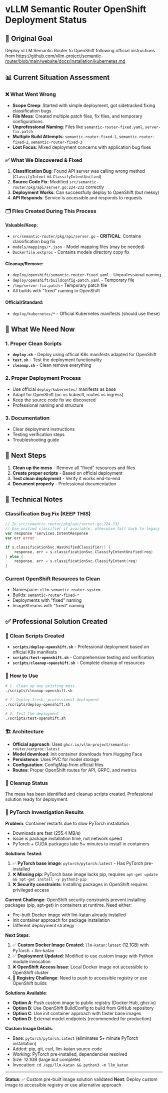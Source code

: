 # vLLM Semantic Router OpenShift Deployment Status

## 🎯 Original Goal
Deploy vLLM Semantic Router to OpenShift following official instructions from https://github.com/vllm-project/semantic-router/blob/main/website/docs/installation/kubernetes.md

## 📊 Current Situation Assessment

### ❌ What Went Wrong
- **Scope Creep**: Started with simple deployment, got sidetracked fixing classification bugs
- **File Mess**: Created multiple patch files, fix files, and temporary configurations
- **Unprofessional Naming**: Files like `semantic-router-fixed.yaml`, `server-fix.patch`
- **Multiple Build Attempts**: `semantic-router-fixed-1`, `semantic-router-fixed-2`, `semantic-router-fixed-3`
- **Lost Focus**: Mixed deployment concerns with application bug fixes

### ✅ What We Discovered & Fixed
1. **Classification Bug**: Found API server was calling wrong method (`ClassifyIntent` vs `ClassifyIntentUnified`)
2. **Source Code Fix**: Modified `src/semantic-router/pkg/api/server.go:224-232` correctly
3. **Deployment Works**: Can successfully deploy to OpenShift (but messy)
4. **API Responds**: Service is accessible and responds to requests

### 🗂️ Files Created During This Process

#### Valuable/Keep:
- `src/semantic-router/pkg/api/server.go` - **CRITICAL**: Contains classification bug fix
- `models/mappings/*.json` - Model mapping files (may be needed)
- `Dockerfile.extproc` - Contains models directory copy fix

#### Cleanup/Remove:
- `deploy/openshift/semantic-router-fixed.yaml` - Unprofessional naming
- `deploy/openshift/buildconfig-patch.yaml` - Temporary file
- `/tmp/server-fix.patch` - Temporary patch file
- All builds with "fixed" naming in OpenShift

#### Official/Standard:
- `deploy/kubernetes/*` - Official Kubernetes manifests (should use these)

## 🎯 What We Need Now

### 1. Proper Clean Scripts
- **`deploy.sh`** - Deploy using official K8s manifests adapted for OpenShift
- **`test.sh`** - Test the deployment functionality
- **`cleanup.sh`** - Clean remove everything

### 2. Proper Deployment Process
- Use official `deploy/kubernetes/` manifests as base
- Adapt for OpenShift (oc vs kubectl, routes vs ingress)
- Keep the source code fix we discovered
- Professional naming and structure

### 3. Documentation
- Clear deployment instructions
- Testing verification steps
- Troubleshooting guide

## 🚀 Next Steps

1. **Clean up the mess** - Remove all "fixed" resources and files
2. **Create proper scripts** - Based on official deployment
3. **Test clean deployment** - Verify it works end-to-end
4. **Document properly** - Professional documentation

## 🔧 Technical Notes

### Classification Bug Fix (KEEP THIS)
```go
// In src/semantic-router/pkg/api/server.go:224-232
// Use unified classifier if available, otherwise fall back to legacy
var response *services.IntentResponse
var err error

if s.classificationSvc.HasUnifiedClassifier() {
    response, err = s.classificationSvc.ClassifyIntentUnified(req)
} else {
    response, err = s.classificationSvc.ClassifyIntent(req)
}
```

### Current OpenShift Resources to Clean
- Namespace: `vllm-semantic-router-system`
- Builds: `semantic-router-fixed-*`
- Deployments with "fixed" naming
- ImageStreams with "fixed" naming

## ✅ Professional Solution Created

### 📁 Clean Scripts Created
- **`scripts/deploy-openshift.sh`** - Professional deployment based on official K8s manifests
- **`scripts/test-openshift.sh`** - Comprehensive testing and verification
- **`scripts/cleanup-openshift.sh`** - Complete cleanup of resources

### 🎯 How to Use
```bash
# 1. Clean up any existing mess
./scripts/cleanup-openshift.sh

# 2. Deploy fresh, professional deployment
./scripts/deploy-openshift.sh

# 3. Test the deployment
./scripts/test-openshift.sh
```

### 🏗️ Architecture
- **Official approach**: Uses `ghcr.io/vllm-project/semantic-router/extproc:latest`
- **Model download**: Init container downloads from Hugging Face
- **Persistence**: Uses PVC for model storage
- **Configuration**: ConfigMap from official files
- **Routes**: Proper OpenShift routes for API, GRPC, and metrics

### 🧹 Cleanup Status
The mess has been identified and cleanup scripts created. Professional solution ready for deployment.

### 🔧 PyTorch Investigation Results

**Problem**: Container restarts due to slow PyTorch installation
- Downloads are fast (255.4 MB/s)
- Issue is package installation time, not network speed
- PyTorch + CUDA packages take 5+ minutes to install in containers

**Solutions Tested**:
1. ✅ **PyTorch base image**: `pytorch/pytorch:latest` - Has PyTorch pre-installed
2. ❌ **Missing pip**: PyTorch base image lacks pip, requires `apt-get update && apt-get install -y python3-pip`
3. ❌ **Security constraints**: Installing packages in OpenShift requires privileged access

**Current Challenge**:
OpenShift security constraints prevent installing packages (pip, apt-get) in containers at runtime. Need either:
- Pre-built Docker image with llm-katan already installed
- Init container approach for package installation
- Different deployment strategy

**Next Steps**:
1. ✅ **Custom Docker Image Created**: `llm-katan:latest` (12.1GB) with PyTorch + llm-katan
2. ✅ **Deployment Updated**: Modified to use custom image with Python module invocation
3. ❌ **OpenShift Access Issue**: Local Docker image not accessible to OpenShift cluster
4. 🔄 **Registry Challenge**: Need to push to accessible registry or use OpenShift builds

**Solutions Available**:
- **Option A**: Push custom image to public registry (Docker Hub, ghcr.io)
- **Option B**: Use OpenShift BuildConfig to build from GitHub repository
- **Option C**: Use init container approach with faster base images
- **Option D**: External model endpoints (recommended for production)

**Custom Image Details**:
- Base: `pytorch/pytorch:latest` (eliminates 5+ minute PyTorch installation)
- Added: pip, git, curl, llm-katan source code
- Working: PyTorch pre-installed, dependencies resolved
- Size: 12.1GB (large but complete)
- Invocation: `cd /app/llm-katan && python3 -m llm_katan`

---
**Status**: ✅ Custom pre-built image solution validated
**Next**: Deploy custom image to accessible registry or use alternative approach